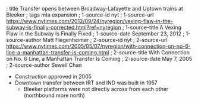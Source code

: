 ; title Transfer opens between Broadway-Lafayette and Uptown trains at Bleeker
; tags mta expansion
; 1-source-id nyt
; 1-source-url https://www.nytimes.com/2012/09/24/nyregion/vexing-flaw-in-the-subway-is-finally-corrected.html?ref=nyregion
; 1-source-title A Vexing Flaw in the Subway Is Finally Fixed
; 1-source-date September 23, 2012
; 1-source-author Matt Flegenheimer
; 2-source-id nyt
; 2-source-url https://www.nytimes.com/2005/05/07/nyregion/with-connection-on-no-6-line-a-manhattan-transfer-is-coming.html
; 2-source-title With Connection on No. 6 Line, a Manhattan Transfer Is Coming
; 2-source-date May 7, 2005
; 2-source-author Sewell Chan

- Construction approved in 2005
- Downtown transfer between IRT and IND was built in 1957
  - Bleeker platforms were not directly across from each other (northbound more north)
